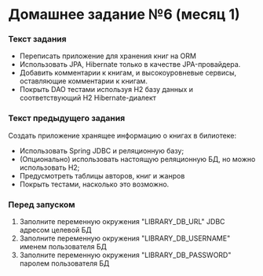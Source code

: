 # Домашнее задание №6 (месяц 1)

### Текст задания
* Переписать приложение для хранения книг на ORM
* Использовать JPA, Hibernate только в качестве JPA-провайдера.
* Добавить комментарии к книгам, и высокоуровневые сервисы, оставляющие комментарии к книгам.
* Покрыть DAO тестами используя H2 базу данных и соответствующий H2 Hibernate-диалект

### Текст предыдущего задания
Создать приложение хранящее информацию о книгах в билиотеке:
* Использовать Spring JDBC и реляционную базу;
* (Опционально) использовать настоящую реляционную БД, но можно использовать H2;
* Предусмотреть таблицы авторов, книг и жанров
* Покрыть тестами, насколько это возможно.

### Перед запуском

1. Заполните переменную окружения "LIBRARY_DB_URL" JDBC адресом целевой БД
2. Заполните переменную окружения "LIBRARY_DB_USERNAME" именем пользователя БД
3. Заполните переменную окружения "LIBRARY_DB_PASSWORD" паролем пользователя БД
